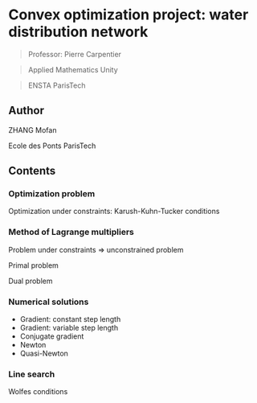 # Convex optimization project: water distribution network
> Professor: Pierre Carpentier

> Applied Mathematics Unity
 
> ENSTA ParisTech

## Author
ZHANG Mofan

Ecole des Ponts ParisTech

## Contents
### Optimization problem
Optimization under constraints: Karush-Kuhn-Tucker conditions

### Method of Lagrange multipliers
Problem under constraints => unconstrained problem

Primal problem

Dual problem

### Numerical solutions
- Gradient: constant step length
- Gradient: variable step length
- Conjugate gradient
- Newton
- Quasi-Newton

### Line search
Wolfes conditions
